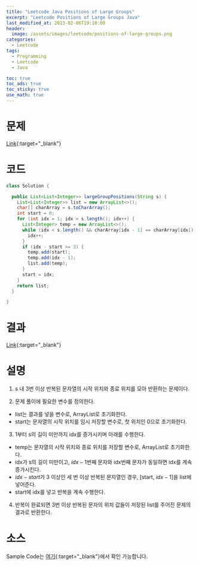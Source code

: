 ```yaml
---
title: "Leetcode Java Positions of Large Groups"
excerpt: "Leetcode Positions of Large Groups Java"
last_modified_at: 2023-02-06T19:10:00
header:
  image: /assets/images/leetcode/positions-of-large-groups.png
categories:
  - Leetcode
tags:
  - Programming
  - Leetcode
  - Java

toc: true
toc_ads: true
toc_sticky: true
use_math: true
---
```

# 문제
[Link](https://leetcode.com/problems/positions-of-large-groups){:target="_blank"}

# 코드
```java
class Solution {

  public List<List<Integer>> largeGroupPositions(String s) {
    List<List<Integer>> list = new ArrayList<>();
    char[] charArray = s.toCharArray();
    int start = 0;
    for (int idx = 1; idx < s.length(); idx++) {
      List<Integer> temp = new ArrayList<>();
      while (idx < s.length() && charArray[idx - 1] == charArray[idx]) {
        idx++;
      }
      if (idx - start >= 3) {
        temp.add(start);
        temp.add(idx - 1);
        list.add(temp);
      }
      start = idx;
    }
    return list;
  }

}
```

# 결과
[Link](https://leetcode.com/problems/positions-of-large-groups/submissions/892563981/){:target="_blank"}

# 설명
1. s 내 3번 이상 반복된 문자열의 시작 위치와 종료 위치를 모아 반환하는 문제이다.

2. 문제 풀이에 필요한 변수를 정의한다.
- list는 결과를 넣을 변수로, ArrayList로 초기화한다.
- start는 문자열의 시작 위치를 임시 저장할 변수로, 첫 위치인 0으로 초기화한다.

3. 1부터 s의 길이 미만까지 idx를 증가시키며 아래를 수행한다.
- temp는 문자열의 시작 위치와 종료 위치를 저장할 변수로, ArrayList로 초기화한다.
- idx가 s의 길이 미만이고, $idx - 1$번째 문자와 idx번째 문자가 동일하면 idx를 계속 증가시킨다.
- $idx - start$가 3 이상인 세 번 이상 반복된 문자열인 경우, [start, $idx - 1$]을 list에 넣어준다.
- start에 idx를 넣고 반복을 계속 수행한다.

4. 반복이 완료되면 3번 이상 반복된 문자의 위치 값들이 저장된 list를 주어진 문제의 결과로 반환한다.

# 소스
Sample Code는 [여기](https://github.com/GracefulSoul/leetcode/blob/master/src/main/java/gracefulsoul/problems/PositionsOfLargeGroups.java){:target="_blank"}에서 확인 가능합니다.